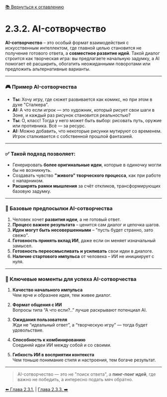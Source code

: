 [📚 Вернуться к оглавлению](../../README_ru.md)

# 2.3.2. AI-сотворчество

**AI-сотворчество** – это особый формат взаимодействия с искусственным интеллектом, где главной целью становится не получение готового ответа, а **совместное развитие идей**. Такой диалог строится как творческая игра: вы предлагаете начальную задумку, а AI помогает её расширить, обогатить неожиданными поворотами или предложить альтернативные варианты.

---

### 🎮 Пример AI-сотворчества

- **Ты:** Хочу игру, где сюжет развивается как комикс, но при этом в духе "Сталкера".  
- **AI:** А что если игрок — это художник, который рисует свои шаги в Зоне, и каждый раз рисунок становится реальностью?  
- **Ты:** О, класс! Тогда у него может быть выбор: рисовать путь, оружие или противника. Всё — за ресурс.  
- **AI:** Можно добавить, что некоторые рисунки мутируют со временем. Игрок сталкивается с собственной прошлой фантазией.  

---

### ✅ Такой подход позволяет:
- Генерировать **более оригинальные идеи**, которые в одиночку могли бы не возникнуть.
- Создавать чувство **"живого" творческого процесса**, как при работе с напарником.
- **Расширять рамки мышления** за счёт откликов, трансформирующих базовую задумку.

---

### 📌 Базовые предпосылки AI-сотворчества

1. Человек хочет **развития идеи**, а не готовый ответ.
2. **Процесс важнее результата** – ценится сам диалог и цепочка шагов.
3. **Идеи могут быть несовершенными** – "пусть будет странно, зато свежо".
4. **Готовность принять вклад ИИ**, даже если он меняет изначальный замысел.
5. **Готовность переосмысливать и усиливать** свои идеи в диалоге.
6. **Наличие стартового импульса** от человека – ИИ не инициирует с нуля.

---

### 🔗 Ключевые моменты для успеха AI-сотворчества

1. **Качество начального импульса**  
   Чем ярче и образнее идея, тем живее диалог.

2. **Формат общения с ИИ**  
   Вопросы типа “А что если?..” лучше раскрывают потенциал AI.

3. **Ожидания пользователя**  
   Жди не “идеальный ответ”, а “творческую игру” — тогда будет удовольствие.

4. **Способность к комбинированию**  
   Соединяй идеи ИИ между собой и со своими.

5. **Гибкость ИИ в восприятии контекста**  
   Чем тоньше понимание стиля и настроения, тем богаче результат.

---

> AI-сотворчество — это не "поиск ответа", а **пинг-понг идей**, где важно не победить, а интересно подать мяч обратно.

[⬅️ Глава 2.3.1.](chapter231.md)  |  [Глава 2.3.3. ➡️](chapter233.md)
